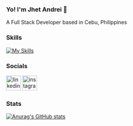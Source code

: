### Yo! I'm Jhet Andrei 👋

A Full Stack Developer based in Cebu, Philippines

### Skills

[![My Skills](https://skillicons.dev/icons?i=js,html,css,bootstrap,git,java,php,jquery,spring,react,laravel)](https://skillicons.dev)

### Socials

[<img src='https://cdn.jsdelivr.net/npm/simple-icons@3.0.1/icons/linkedin.svg' alt='linkedin' height='40'>](https://www.linkedin.com/in/jhet-andrei-dizon-0ba0782a2/)  [<img src='https://cdn.jsdelivr.net/npm/simple-icons@3.0.1/icons/instagram.svg' alt='instagram' height='40'>](https://www.instagram.com/jhiiiitt/)  


### Stats

[![Anurag's GitHub stats](https://github-readme-stats.vercel.app/api?username=schrodinger41)](https://github.com/anuraghazra/github-readme-stats)
